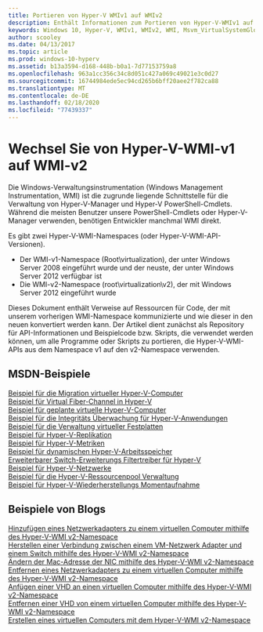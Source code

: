 ```yaml
---
title: Portieren von Hyper-V WMIv1 auf WMIv2
description: Enthält Informationen zum Portieren von Hyper-V-WMIv1 auf WMIv2
keywords: Windows 10, Hyper-V, WMIv1, WMIv2, WMI, Msvm_VirtualSystemGlobalSettingData, Root\virtualization
author: scooley
ms.date: 04/13/2017
ms.topic: article
ms.prod: windows-10-hyperv
ms.assetid: b13a3594-d168-448b-b0a1-7d77153759a8
ms.openlocfilehash: 963a1cc356c34c8d051c427a069c49021e3c0d27
ms.sourcegitcommit: 16744984ede5ec94cd265b6bff20aee2f782ca88
ms.translationtype: MT
ms.contentlocale: de-DE
ms.lasthandoff: 02/18/2020
ms.locfileid: "77439337"
---
```

# <a name="move-from-hyper-v-wmi-v1-to-wmi-v2"></a>Wechsel Sie von Hyper-V-WMI-v1 auf WMI-v2

Die Windows-Verwaltungsinstrumentation (Windows Management Instrumentation, WMI) ist die zugrunde liegende Schnittstelle für die Verwaltung von Hyper-V-Manager und Hyper-V PowerShell-Cmdlets.  Während die meisten Benutzer unsere PowerShell-Cmdlets oder Hyper-V-Manager verwenden, benötigen Entwickler manchmal WMI direkt.  

Es gibt zwei Hyper-V-WMI-Namespaces (oder Hyper-V-WMI-API-Versionen).
* Der WMI-v1-Namespace (Root\virtualization), der unter Windows Server 2008 eingeführt wurde und der neuste, der unter Windows Server 2012 verfügbar ist
* Die WMI-v2-Namespace (root\virtualization\v2), der mit Windows Server 2012 eingeführt wurde

Dieses Dokument enthält Verweise auf Ressourcen für Code, der mit unserem vorherigen WMI-Namespace kommunizierte und wie dieser in den neuen konvertiert werden kann.  Der Artikel dient zunächst als Repository für API-Informationen und Beispielcode bzw. Skripts, die verwendet werden können, um alle Programme oder Skripts zu portieren, die Hyper-V-WMI-APIs aus dem Namespace v1 auf den v2-Namespace verwenden.

## <a name="msdn-samples"></a>MSDN-Beispiele

[Beispiel für die Migration virtueller Hyper-V-Computer](http://code.msdn.microsoft.com/windowsdesktop/Hyper-V-virtual-machine-aef356ee)  
[Beispiel für Virtual Fiber-Channel in Hyper-V](http://code.msdn.microsoft.com/windowsdesktop/Hyper-V-virtual-Fiber-35d27dcd)  
[Beispiel für geplante virtuelle Hyper-V-Computer](http://code.msdn.microsoft.com/windowsdesktop/Hyper-V-planned-virtual-8c7b7499)  
[Beispiel für die Integritäts Überwachung für Hyper-V-Anwendungen](http://code.msdn.microsoft.com/windowsdesktop/Hyper-V-application-health-dc0294f2)  
[Beispiel für die Verwaltung virtueller Festplatten](http://code.msdn.microsoft.com/windowsdesktop/Virtual-hard-disk-03108ed3)  
[Beispiel für Hyper-V-Replikation](http://code.msdn.microsoft.com/windowsdesktop/Hyper-V-replication-sample-d2558867)  
[Beispiel für Hyper-V-Metriken](http://code.msdn.microsoft.com/windowsdesktop/Hyper-V-metrics-sample-2dab2cb1)  
[Beispiel für dynamischen Hyper-V-Arbeitsspeicher](http://code.msdn.microsoft.com/windowsdesktop/Hyper-V-dynamic-memory-9b0b1d05)  
[Erweiterbarer Switch-Erweiterungs Filtertreiber für Hyper-V](http://code.msdn.microsoft.com/windowsdesktop/Hyper-V-Extensible-Virtual-e4b31fbb)  
[Beispiel für Hyper-V-Netzwerke](http://code.msdn.microsoft.com/windowsdesktop/Hyper-V-networking-sample-7c47e6f5)  
[Beispiel für die Hyper-V-Ressourcenpool Verwaltung](http://code.msdn.microsoft.com/windowsdesktop/Hyper-V-resource-pool-df906d95)  
[Beispiel für Hyper-V-Wiederherstellungs Momentaufnahme](http://code.msdn.microsoft.com/windowsdesktop/Hyper-V-recovery-snapshot-ea72320c)  

## <a name="samples-from-blogs"></a>Beispiele von Blogs

[Hinzufügen eines Netzwerkadapters zu einem virtuellen Computer mithilfe des Hyper-V-WMI v2-Namespace](http://blogs.msdn.com/b/taylorb/archive/2013/07/15/adding-a-network-adapter-to-a-vm-using-the-hyper-v-wmi-v2-namespace.aspx)  
[Herstellen einer Verbindung zwischen einem VM-Netzwerk Adapter und einem Switch mithilfe des Hyper-V-WMI v2-Namespace](http://blogs.msdn.com/b/taylorb/archive/2013/07/15/connecting-a-vm-network-adapter-to-a-switch-using-the-hyper-v-wmi-v2-namespace.aspx)  
[Ändern der Mac-Adresse der NIC mithilfe des Hyper-V-WMI v2-Namespace](http://blogs.msdn.com/b/taylorb/archive/2013/08/12/changing-the-mac-address-of-nic-using-the-hyper-v-wmi-v2-namespace.aspx)  
[Entfernen eines Netzwerkadapters zu einem virtuellen Computer mithilfe des Hyper-V-WMI v2-Namespace](http://blogs.msdn.com/b/taylorb/archive/2013/08/12/removing-a-network-adapter-to-a-vm-using-the-hyper-v-wmi-v2-namespace.aspx)  
[Anfügen einer VHD an einen virtuellen Computer mithilfe des Hyper-V-WMI v2-Namespace](http://blogs.msdn.com/b/taylorb/archive/2013/08/12/attaching-a-vhd-to-a-vm-using-the-hyper-v-wmi-v2-namespace.aspx)  
[Entfernen einer VHD von einem virtuellen Computer mithilfe des Hyper-V-WMI v2-Namespace](http://blogs.msdn.com/b/taylorb/archive/2013/08/12/removing-a-vhd-from-a-vm-using-the-hyper-v-wmi-v2-namespace.aspx)  
[Erstellen eines virtuellen Computers mit dem Hyper-V-WMI v2-Namespace](http://blogs.msdn.com/b/virtual_pc_guy/archive/2013/06/20/creating-a-virtual-machine-with-wmi-v2.aspx)

